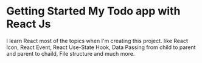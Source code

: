# Getting Started My Todo app with React Js

I learn React most of the topics when I'm creating this project. like React Icon, React Event, React Use-State Hook, Data Passing from child to parent and parent to chaild, File structure and much  more.
